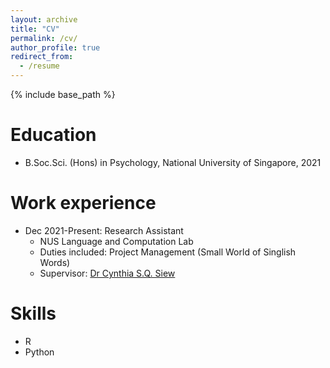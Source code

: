 ```yaml
---
layout: archive
title: "CV"
permalink: /cv/
author_profile: true
redirect_from:
  - /resume
---
```


{% include base_path %}

Education
======
* B.Soc.Sci. (Hons) in Psychology, National University of Singapore, 2021

Work experience
======
* Dec 2021-Present: Research Assistant
  * NUS Language and Computation Lab
  * Duties included: Project Management (Small World of Singlish Words)
  * Supervisor: [Dr Cynthia S.Q. Siew](http://hello.csqsiew.xyz/)

  
Skills
======
* R
* Python

<!---
Publications
======
  <ul>{% for post in site.publications %}
    {% include archive-single-cv.html %}
  {% endfor %}</ul>
  
Talks
======
  <ul>{% for post in site.talks %}
    {% include archive-single-talk-cv.html %}
  {% endfor %}</ul>
  
Teaching
======
  <ul>{% for post in site.teaching %}
    {% include archive-single-cv.html %}
  {% endfor %}</ul>
  

-->

